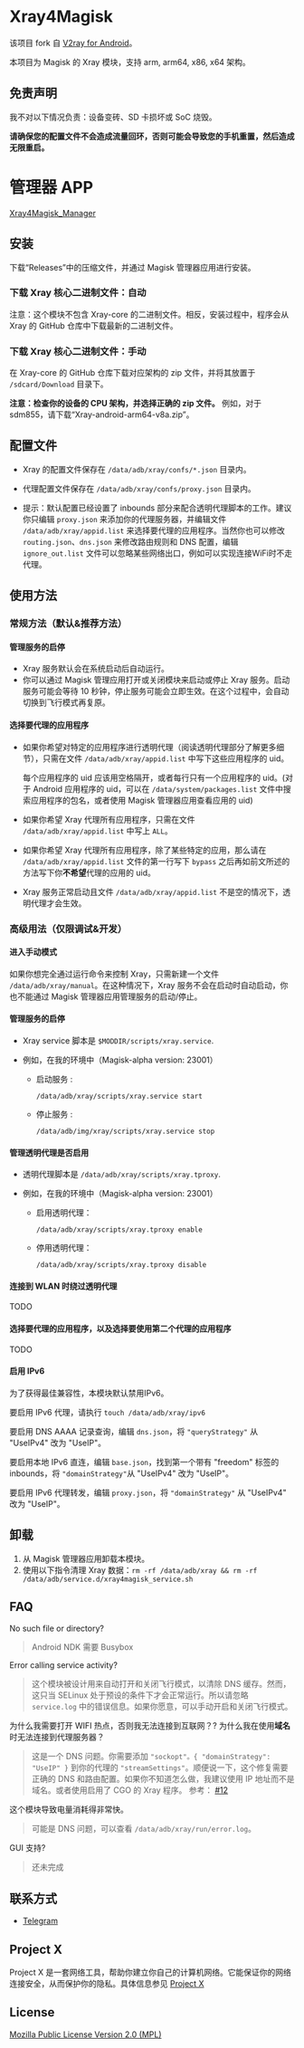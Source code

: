 # Xray4Magisk
该项目 fork 自 [V2ray for Android](https://github.com/Magisk-Modules-Repo/v2ray)。

本项目为 Magisk 的 Xray 模块，支持 arm, arm64, x86, x64 架构。


## 免责声明
我不对以下情况负责：设备变砖、SD 卡损坏或 SoC 烧毁。

**请确保您的配置文件不会造成流量回环，否则可能会导致您的手机重置，然后造成无限重启。**


# 管理器 APP
[Xray4Magisk_Manager](https://github.com/whalechoi/Xray4Magisk_Manager)


## 安装

下载“Releases”中的压缩文件，并通过 Magisk 管理器应用进行安装。

### 下载 Xray 核心二进制文件：自动
注意：这个模块不包含 Xray-core 的二进制文件。相反，安装过程中，程序会从 Xray 的 GitHub 仓库中下载最新的二进制文件。

### 下载 Xray 核心二进制文件：手动
在 Xray-core 的 GitHub 仓库下载对应架构的 zip 文件，并将其放置于 `/sdcard/Download` 目录下。

**注意：检查你的设备的 CPU 架构，并选择正确的 zip 文件。**
例如，对于 sdm855，请下载“Xray-android-arm64-v8a.zip”。



## 配置文件

- Xray 的配置文件保存在 `/data/adb/xray/confs/*.json` 目录内。
- 代理配置文件保存在 `/data/adb/xray/confs/proxy.json` 目录内。

- 提示：默认配置已经设置了 inbounds 部分来配合透明代理脚本的工作。建议你只编辑 `proxy.json` 来添加你的代理服务器，并编辑文件 `/data/adb/xray/appid.list` 来选择要代理的应用程序。当然你也可以修改 `routing.json`、`dns.json` 来修改路由规则和 DNS 配置，编辑 `ignore_out.list` 文件可以忽略某些网络出口，例如可以实现连接WiFi时不走代理。



## 使用方法

### 常规方法（默认&推荐方法）

#### 管理服务的启停

- Xray 服务默认会在系统启动后自动运行。
- 你可以通过 Magisk 管理应用打开或关闭模块来启动或停止 Xray 服务。启动服务可能会等待 10 秒钟，停止服务可能会立即生效。在这个过程中，会自动切换到飞行模式再复原。



#### 选择要代理的应用程序

- 如果你希望对特定的应用程序进行透明代理（阅读透明代理部分了解更多细节），只需在文件 `/data/adb/xray/appid.list` 中写下这些应用程序的 uid。 

  每个应用程序的 uid 应该用空格隔开，或者每行只有一个应用程序的 uid。(对于 Android 应用程序的 uid，可以在 `/data/system/packages.list` 文件中搜索应用程序的包名，或者使用 Magisk 管理器应用查看应用的 uid)

- 如果你希望 Xray 代理所有应用程序，只需在文件 `/data/adb/xray/appid.list` 中写上 `ALL`。

- 如果你希望 Xray 代理所有应用程序，除了某些特定的应用，那么请在 `/data/adb/xray/appid.list` 文件的第一行写下 `bypass` 之后再如前文所述的方法写下你**不希望**代理的应用的 uid。

- Xray 服务正常启动且文件 `/data/adb/xray/appid.list` 不是空的情况下，透明代理才会生效。


### 高级用法（仅限调试&开发）

#### 进入手动模式

如果你想完全通过运行命令来控制 Xray，只需新建一个文件 `/data/adb/xray/manual`。在这种情况下，Xray 服务不会在启动时自动启动，你也不能通过 Magisk 管理器应用管理服务的启动/停止。



#### 管理服务的启停

- Xray service 脚本是 `$MODDIR/scripts/xray.service`.

- 例如，在我的环境中（Magisk-alpha version: 23001）

  - 启动服务 : 

    `/data/adb/xray/scripts/xray.service start`

  - 停止服务 :

    `/data/adb/img/xray/scripts/xray.service stop`



#### 管理透明代理是否启用

- 透明代理脚本是 `/data/adb/xray/scripts/xray.tproxy`.

- 例如，在我的环境中（Magisk-alpha version: 23001）

  - 启用透明代理： 

    `/data/adb/xray/scripts/xray.tproxy enable`

  - 停用透明代理：

    `/data/adb/xray/scripts/xray.tproxy disable`


#### 连接到 WLAN 时绕过透明代理
TODO

#### 选择要代理的应用程序，以及选择要使用第二个代理的应用程序
TODO

#### 启用 IPv6
为了获得最佳兼容性，本模块默认禁用IPv6。

要启用 IPv6 代理，请执行 `touch /data/adb/xray/ipv6`

要启用 DNS AAAA 记录查询，编辑 `dns.json`，将 `"queryStrategy"` 从 "UseIPv4" 改为 "UseIP"。

要启用本地 IPv6 直连，编辑 `base.json`，找到第一个带有 "freedom" 标签的 inbounds，将 `"domainStrategy"`从 "UseIPv4" 改为 "UseIP"。

要启用 IPv6 代理转发，编辑 `proxy.json`，将 `"domainStrategy"` 从 "UseIPv4" 改为 "UseIP"。



## 卸载

1. 从 Magisk 管理器应用卸载本模块。
2. 使用以下指令清理 Xray 数据：`rm -rf /data/adb/xray && rm -rf /data/adb/service.d/xray4magisk_service.sh`



## FAQ
No such file or directory?
> Android NDK 需要 Busybox

Error calling service activity?
> 这个模块被设计用来自动打开和关闭飞行模式，以清除 DNS 缓存。然而，这只当 SELinux 处于预设的条件下才会正常运行。所以请忽略 `service.log` 中的错误信息。如果你愿意，可以手动开启和关闭飞行模式。

为什么我需要打开 WIFI 热点，否则我无法连接到互联网？?
为什么我在使用**域名**时无法连接到代理服务器？
> 这是一个 DNS 问题。你需要添加 `"sockopt"。{ "domainStrategy": "UseIP" }` 到你的代理的 `"streamSettings"`。顺便说一下，这个修复需要正确的 DNS 和路由配置。如果你不知道怎么做，我建议使用 IP 地址而不是域名。或者使用启用了 CGO 的 Xray 程序。 参考： [#12](https://github.com/CerteKim/Xray4Magisk/issues/12)

这个模块导致电量消耗得非常快。
> 可能是 DNS 问题，可以查看 `/data/adb/xray/run/error.log`。

GUI 支持?
> 还未完成



## 联系方式
- [Telegram](https://t.me/AsteriskFactory)


## Project X

Project X 是一套网络工具，帮助你建立你自己的计算机网络。它能保证你的网络连接安全，从而保护你的隐私。具体信息参见 [Project X](https://github.com/XTLS/xray-core)



## License

[Mozilla Public License Version 2.0 (MPL)](https://raw.githubusercontent.com/XTLS/xray-core/master/LICENSE)
